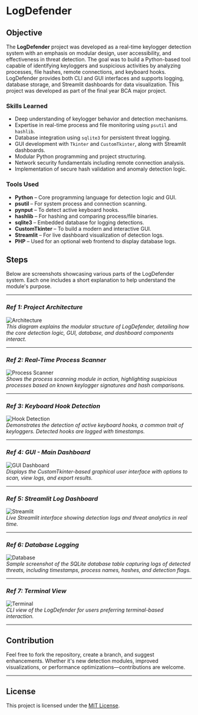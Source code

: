 # LogDefender

## Objective

The **LogDefender** project was developed as a real-time keylogger detection system with an emphasis on modular design, user accessibility, and effectiveness in threat detection. The goal was to build a Python-based tool capable of identifying keyloggers and suspicious activities by analyzing processes, file hashes, remote connections, and keyboard hooks. LogDefender provides both CLI and GUI interfaces and supports logging, database storage, and Streamlit dashboards for data visualization. This project was developed as part of the final year BCA major project.

### Skills Learned

- Deep understanding of keylogger behavior and detection mechanisms.
- Expertise in real-time process and file monitoring using `psutil` and `hashlib`.
- Database integration using `sqlite3` for persistent threat logging.
- GUI development with `Tkinter` and `CustomTkinter`, along with Streamlit dashboards.
- Modular Python programming and project structuring.
- Network security fundamentals including remote connection analysis.
- Implementation of secure hash validation and anomaly detection logic.

### Tools Used

- **Python** – Core programming language for detection logic and GUI.
- **psutil** – For system process and connection scanning.
- **pynput** – To detect active keyboard hooks.
- **hashlib** – For hashing and comparing process/file binaries.
- **sqlite3** – Embedded database for logging detections.
- **CustomTkinter** – To build a modern and interactive GUI.
- **Streamlit** – For live dashboard visualization of detection logs.
- **PHP** – Used for an optional web frontend to display database logs.

## Steps

Below are screenshots showcasing various parts of the LogDefender system. Each one includes a short explanation to help understand the module's purpose.

---

### *Ref 1: Project Architecture*

![Architecture](https://i.imgur.com/yourimage1.png)  
*This diagram explains the modular structure of LogDefender, detailing how the core detection logic, GUI, database, and dashboard components interact.*

---

### *Ref 2: Real-Time Process Scanner*

![Process Scanner](https://i.imgur.com/yourimage2.png)  
*Shows the process scanning module in action, highlighting suspicious processes based on known keylogger signatures and hash comparisons.*

---

### *Ref 3: Keyboard Hook Detection*

![Hook Detection](https://i.imgur.com/yourimage3.png)  
*Demonstrates the detection of active keyboard hooks, a common trait of keyloggers. Detected hooks are logged with timestamps.*

---

### *Ref 4: GUI - Main Dashboard*

![GUI Dashboard](https://i.imgur.com/yourimage4.png)  
*Displays the CustomTkinter-based graphical user interface with options to scan, view logs, and export results.*

---

### *Ref 5: Streamlit Log Dashboard*

![Streamlit](https://i.imgur.com/yourimage5.png)  
*Live Streamlit interface showing detection logs and threat analytics in real time.*

---

### *Ref 6: Database Logging*

![Database](https://i.imgur.com/yourimage6.png)  
*Sample screenshot of the SQLite database table capturing logs of detected threats, including timestamps, process names, hashes, and detection flags.*

---

### *Ref 7: Terminal View*

![Terminal](https://i.imgur.com/yourimage7.png)  
*CLI view of the LogDefender for users preferring terminal-based interaction.*

---

## Contribution

Feel free to fork the repository, create a branch, and suggest enhancements. Whether it's new detection modules, improved visualizations, or performance optimizations—contributions are welcome.

---

## License

This project is licensed under the [MIT License](LICENSE).
